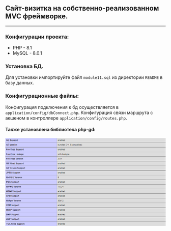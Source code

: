 ## Сайт-визитка на собственно-реализованном MVC фреймворке.  

----

### Конфигурации проекта:
- PHP - 8.1
- MySQL - 8.0.1

### Установка БД.
Для установки импортируйте файл `module11.sql` из директории `README` в базу данных.

### Конфигурационные файлы:
Конфигурация подключения к бд осуществляется в `application/config/dbConnect.php`.
Конфигурация связи маршрута с акшеном в контроллере `application/config/routes.php`.

#### Также установлена библиотека php-gd:
![](README/phpinfo-gd.png)
